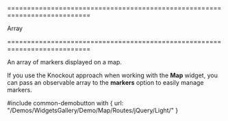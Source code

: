 ===========================================================================
<!--type-->Array<Object><!--/type-->
===========================================================================

<!--shortDescription-->
An array of markers displayed on a map.
<!--/shortDescription-->

<!--fullDescription-->
If you use the Knockout approach when working with the **Map** widget, you can pass an observable array to the **markers** option to easily manage markers.

#include common-demobutton with {
    url: "/Demos/WidgetsGallery/Demo/Map/Routes/jQuery/Light/"
}
<!--/fullDescription-->